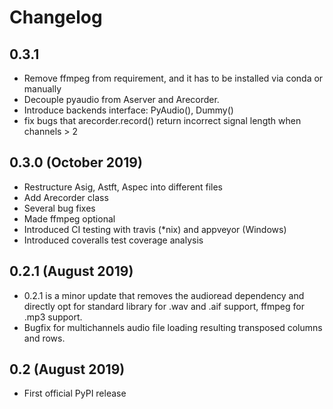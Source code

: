 # Changelog

## 0.3.1

* Remove ffmpeg from requirement, and it has to be installed via conda or manually
* Decouple pyaudio from Aserver and Arecorder.
* Introduce backends interface: PyAudio(), Dummy()
* fix bugs that arecorder.record() return incorrect signal length when channels > 2

## 0.3.0 (October 2019)

* Restructure Asig, Astft, Aspec into different files
* Add Arecorder class
* Several bug fixes
* Made ffmpeg optional
* Introduced CI testing with travis (*nix) and appveyor (Windows)
* Introduced coveralls test coverage analysis


## 0.2.1 (August 2019)

* 0.2.1 is a minor update that removes the audioread dependency and directly opt for standard library for .wav and .aif support, ffmpeg for .mp3 support. 
* Bugfix for multichannels audio file loading resulting transposed columns and rows. 


## 0.2 (August 2019)

* First official PyPI release

